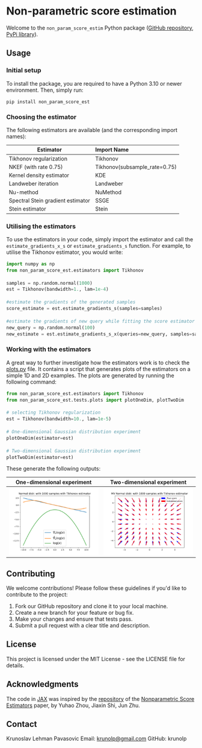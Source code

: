 # Non-parametric score estimation

Welcome to the `non_param_score_estim` Python package ([GitHub repository](https://github.com/krunolp/non_param_score_estim), [PyPi library](https://pypi.org/project/non-param-score-est/)).

## Usage

### Initial setup

To install the package, you are required to have a Python 3.10 or newer environment. Then, simply run:

 ```
pip install non_param_score_est
 ```

### Choosing the estimator

The following estimators are available (and the corresponding import names):


| Estimator                         | Import Name                   |
|-----------------------------------|:------------------------------|
| Tikhonov regularization           | Tikhonov                      |
| NKEF (with rate 0.75)             | Tikhonov(subsample_rate=0.75) |
| Kernel density estimator          | KDE                           |
| Landweber iteration               | Landweber                     |
| Nu-method                         | NuMethod                      |
| Spectral Stein gradient estimator | SSGE                          |
| Stein estimator                   | Stein                         |

### Utilising the estimators

To use the estimators in your code, simply import the estimator and call the `estimate_gradients_x_s` or `estimate_gradients_s` function. For example, to utilise the Tikhonov estimator, you would write:
 ```python
import numpy as np
from non_param_score_est.estimators import Tikhonov

samples = np.random.normal(1000)
est = Tikhonov(bandwidth=1., lam=1e-4)

#estimate the gradients of the generated samples
score_estimate = est.estimate_gradients_s(samples=samples)

#estimate the gradients of new query while fitting the score estimator to previously generated samples
new_query = np.random.normal(100)
new_estimate = est.estimate_gradients_s_x(queries=new_query, samples=samples)

 ```

### Working with the estimators
A great way to further investigate how the estimators work is to check the [plots.py](https://github.com/krunolp/score_estim/blob/e3c602b1bf4f1404b95aa4e6c286f0defe83f37a/non_param_score_est/tests/plots.py) file. It contains a script that generates plots of the estimators on a simple 1D and 2D examples. The plots are generated by running the following command:
```python
from non_param_score_est.estimators import Tikhonov
from non_param_score_est.tests.plots import plotOneDim, plotTwoDim

# selecting Tikhonov regularization
est = Tikhonov(bandwidth=10., lam=1e-5)

# One-dimensional Gaussian distribution experiment
plotOneDim(estimator=est)

# Two-dimensional Gaussian distribution experiment
plotTwoDim(estimator=est)
```
These generate the following outputs:



| One-dimensional experiment                                                      | Two-dimensional experiment                                                      |
|---------------------------------------------------------------------------------|---------------------------------------------------------------------------------|
| ![One-dimensional experiment](non_param_score_est/tests/plot_outputs/plot1.png) | ![Two-dimensional experiment](non_param_score_est/tests/plot_outputs/plot2.png) |
## Contributing

We welcome contributions! Please follow these guidelines if you'd like to contribute to the project:

1. Fork our GitHub repository and clone it to your local machine.
2. Create a new branch for your feature or bug fix.
3. Make your changes and ensure that tests pass.
4. Submit a pull request with a clear title and description.

## License
This project is licensed under the MIT License - see the LICENSE file for details.

## Acknowledgments
The code in [JAX](https://github.com/google/jax) was inspired by the [repository](https://github.com/miskcoo/kscore.git) of the [Nonparametric Score Estimators](https://arxiv.org/abs/2005.10099) paper, by Yuhao Zhou, Jiaxin Shi, Jun Zhu. 

## Contact
Krunoslav Lehman Pavasovic
Email: krunolp@gmail.com
GitHub: krunolp